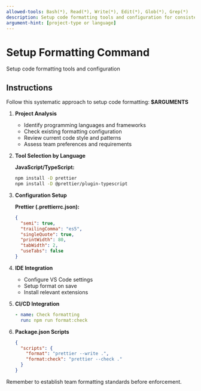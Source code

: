```yaml
---
allowed-tools: Bash(*), Read(*), Write(*), Edit(*), Glob(*), Grep(*)
description: Setup code formatting tools and configuration for consistent code style
argument-hint: [project-type or language]
---
```


# Setup Formatting Command

Setup code formatting tools and configuration

## Instructions

Follow this systematic approach to setup code formatting: **$ARGUMENTS**

1. **Project Analysis**
   - Identify programming languages and frameworks
   - Check existing formatting configuration
   - Review current code style and patterns
   - Assess team preferences and requirements

2. **Tool Selection by Language**

   **JavaScript/TypeScript:**

   ```bash
   npm install -D prettier
   npm install -D @prettier/plugin-typescript
   ```

3. **Configuration Setup**

   **Prettier (.prettierrc.json):**

   ```json
   {
     "semi": true,
     "trailingComma": "es5",
     "singleQuote": true,
     "printWidth": 80,
     "tabWidth": 2,
     "useTabs": false
   }
   ```

4. **IDE Integration**
   - Configure VS Code settings
   - Setup format on save
   - Install relevant extensions

5. **CI/CD Integration**

   ```yaml
   - name: Check formatting
     run: npm run format:check
   ```

6. **Package.json Scripts**
   ```json
   {
     "scripts": {
       "format": "prettier --write .",
       "format:check": "prettier --check ."
     }
   }
   ```

Remember to establish team formatting standards before enforcement.

